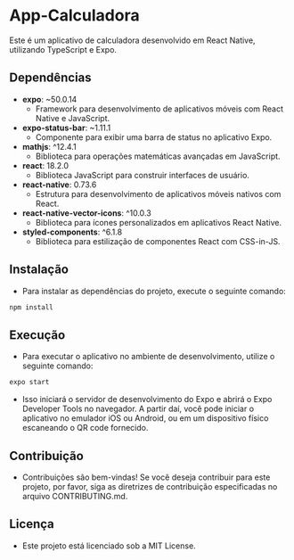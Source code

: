 # App-Calculadora

Este é um aplicativo de calculadora desenvolvido em React Native, utilizando TypeScript e Expo.

## Dependências

- **expo**: ~50.0.14
  - Framework para desenvolvimento de aplicativos móveis com React Native e JavaScript.
- **expo-status-bar**: ~1.11.1
  - Componente para exibir uma barra de status no aplicativo Expo.
- **mathjs**: ^12.4.1
  - Biblioteca para operações matemáticas avançadas em JavaScript.
- **react**: 18.2.0
  - Biblioteca JavaScript para construir interfaces de usuário.
- **react-native**: 0.73.6
  - Estrutura para desenvolvimento de aplicativos móveis nativos com React.
- **react-native-vector-icons**: ^10.0.3
  - Biblioteca para ícones personalizados em aplicativos React Native.
- **styled-components**: ^6.1.8
  - Biblioteca para estilização de componentes React com CSS-in-JS.

## Instalação

- Para instalar as dependências do projeto, execute o seguinte comando:

```bash
npm install
```
## Execução
- Para executar o aplicativo no ambiente de desenvolvimento, utilize o seguinte comando:

```bash
expo start
```
- Isso iniciará o servidor de desenvolvimento do Expo e abrirá o Expo Developer Tools no navegador. A partir daí, você pode iniciar o aplicativo no emulador iOS ou Android, ou em um dispositivo físico escaneando o QR code fornecido.

## Contribuição
- Contribuições são bem-vindas! Se você deseja contribuir para este projeto, por favor, siga as diretrizes de contribuição especificadas no arquivo CONTRIBUTING.md.

## Licença
- Este projeto está licenciado sob a MIT License.

